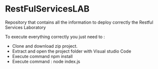 <!DOCTYPE html>
<html>
<body>
	<h1>RestFulServicesLAB</h1>
	<p>Repository that contains all the information to deploy correctly the Restful Services Laboratory</p>
	<p>To execute everything correctly you just need to :</p>
	<ul>
		<li>Clone and download zip project.</li>
		<li>Extract and open the project folder with Visual studio Code</li>
		<li>Execute command npm install</li>
		<li>Execute command : node index.js</li>
	</ul>
</body>
</html>
